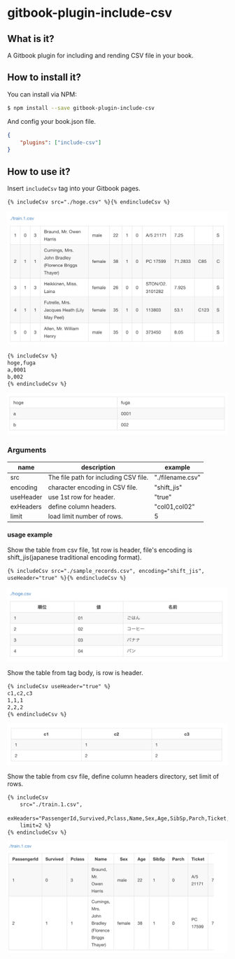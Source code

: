 # gitbook-plugin-include-csv

## What is it?
A Gitbook plugin for including and rending CSV file in your book.

## How to install it?
You can install via NPM: 

```sh
$ npm install --save gitbook-plugin-include-csv
```

And config your book.json file.

```json
{
    "plugins": ["include-csv"]
}
```

## How to use it?

Insert `includeCsv` tag into your Gitbook pages.

```
{% includeCsv src="./hoge.csv" %}{% endincludeCsv %}
```

![example1](./doc/sample_file.png "example")


```
{% includeCsv %}
hoge,fuga
a,0001
b,002
{% endincludeCsv %}
```

![example2](./doc/sample_tagbody.png "example")


### Arguments

| name      | description                           | example           |
|-----------|---------------------------------------|-------------------|
| src       | The file path for including CSV file. | "./filename.csv"  |
| encoding  | character encoding in CSV file.       | "shift_jis"       |
| useHeader | use 1st row for header.               | "true"            |
| exHeaders | define column headers.                | "col01,col02"     |
| limit     | load limit number of rows.            | 5                 |

#### usage example

Show the table from csv file, 1st row is header, file's encoding is shift_jis(japanese traditional encoding format).
```
{% includeCsv src="./sample_records.csv", encoding="shift_jis", useHeader="true" %}{% endincludeCsv %}
```

![example3](./doc/sample_file_withoption.png "example")


Show the table from tag body, is row is header.
```
{% includeCsv useHeader="true" %}
c1,c2,c3
1,1,1
2,2,2
{% endincludeCsv %}
```

![example4](./doc/sample_tagbody_withoption.png "example")

Show the table from csv file, define column headers directory, set limit of rows.

```
{% includeCsv 
    src="./train.1.csv", 
    exHeaders="PassengerId,Survived,Pclass,Name,Sex,Age,SibSp,Parch,Ticket,Fare,Cabin,Embarked",
    limit=2 %}
{% endincludeCsv %}
```

![example5](./doc/sample_exheader_limit.png "example")
